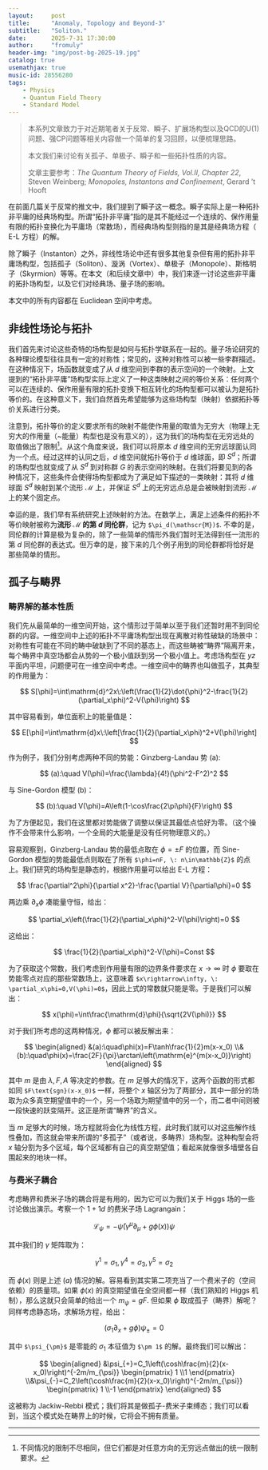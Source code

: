 ```yaml
---
layout:     post
title:      "Anomaly, Topology and Beyond-3"
subtitle:   "Soliton."
date:       2025-7-31 17:30:00
author:     "fromuly"
header-img: "img/post-bg-2025-19.jpg"
catalog: true
usemathjax: true
music-id: 28556280
tags:
    - Physics
    - Quantum Field Theory
    - Standard Model
---
```


> 本系列文章致力于对近期笔者关于反常、瞬子、扩展场构型以及QCD的U(1)问题、强CP问题等相关内容做一个简单的复习回顾，以便梳理思路。
>
> 本文我们来讨论有关孤子、单极子、瞬子和一些拓扑性质的内容。
>
> 文章主要参考：*The Quantum Theory of Fields, Vol.II, Chapter 22*, Steven Weinberg; *Monopoles, Instantons and Confinement*, Gerard ’t Hooft


在前面几篇关于反常的推文中，我们提到了瞬子这一概念。瞬子实际上是一种拓扑非平庸的经典场构型。所谓“拓扑非平庸”指的是其不能经过一个连续的、保作用量有限的拓扑变换化为平庸场（常数场），而经典场构型则指的是其是经典场方程（ E-L 方程）的解。

除了瞬子（Instanton）之外，非线性场论中还有很多其他复杂但有用的拓扑非平庸场构型，包括孤子（Soliton）、漩涡（Vortex）、单极子（Monopole）、斯格明子（Skyrmion）等等。在本文（和后续文章中）中，我们来逐一讨论这些非平庸的拓扑场构型，以及它们对经典场、量子场的影响。

本文中的所有内容都在 Euclidean 空间中考虑。

## 非线性场论与拓扑

我们首先来讨论这些奇特的场构型是如何与拓扑学联系在一起的。量子场论研究的各种理论模型往往具有一定的对称性；常见的，这种对称性可以被一些李群描述。在这种情况下，场函数就变成了从 $d$ 维空间到李群的表示空间的一个映射。上文提到的“拓扑非平庸”场构型实际上定义了一种这类映射之间的等价关系：任何两个可以在连续的、保作用量有限的拓扑变换下相互转化的场构型都可以被认为是拓扑等价的。在这种意义下，我们自然首先希望能够为这些场构型（映射）依据拓扑等价关系进行分类。

注意到，拓扑等价的定义要求所有的映射不能使作用量的取值为无穷大（物理上无穷大的作用量（~能量）构型也是没有意义的），这为我们的场构型在无穷远处的取值做出了限制[^1]。从这个角度来说，我们可以将原本 $d$ 维空间的无穷远球面认同为一个点。经过这样的认同之后，$d$ 维空间就拓扑等价于 $d$ 维球面，即 $S^d$；所谓的场构型也就变成了从 $S^d$ 到对称群 $G$ 的表示空间的映射。在我们将要见到的各种情况下，这些条件会使得场构型都成为了满足如下描述的一类映射：其将 $d$ 维球面 $S^d$ 映射到某个流形 $\mathscr{M}$ 上，并保证 $S^d$ 上的无穷远点总是会被映射到流形 $\mathscr{M}$ 上的某个固定点。

幸运的是，我们早有系统研究上述映射的方法。在数学上，满足上述条件的拓扑不等价映射被称为**流形 $\mathscr{M}$ 的第 $d$ 同伦群**，记为 `$\pi_d(\mathscr{M})$`. 不幸的是，同伦群的计算是极为复杂的，除了一些简单的情形外我们暂时无法得到任一流形的第 $d$ 同伦群的表达式。但万幸的是，接下来的几个例子用到的同伦群都将恰好是那些简单的情形。

## 孤子与畴界

### 畴界解的基本性质

我们先从最简单的一维空间开始，这个情形过于简单以至于我们还暂时用不到同伦群的内容。一维空间中上述的拓扑不平庸场构型出现在离散对称性破缺的场景中：对称性有可能在不同的畴中破缺到了不同的基态上，而这些畴被“畴界”隔离开来，每个畴界中真空场都会从势的一个极小值跃到另一个极小值上。考虑场构型在 $yz$ 平面内平坦，问题便可在一维空间中考虑。一维空间中的畴界也叫做孤子，其典型的作用量为：

$$
    S[\phi]=\int\mathrm{d}^2x\:\left(\frac{1}{2}\dot{\phi}^2-\frac{1}{2}(\partial_x\phi)^2-V(\phi)\right)
$$

其中容易看到，单位面积上的能量值是：

$$
    E[\phi]=\int\mathrm{d}x\:\left[\frac{1}{2}(\partial_x\phi)^2+V(\phi)\right]
$$

作为例子，我们分别考虑两种不同的势能：Ginzberg-Landau 势 (a):

$$
    (a):\quad V(\phi)=\frac{\lambda}{4!}(\phi^2-F^2)^2
$$

与 Sine-Gordon 模型 (b)：

$$
    (b):\quad V(\phi)=A\left(1-\cos\frac{2\pi\phi}{F}\right)
$$

为了方便起见，我们在这里都对势能做了调整以保证其最低点恰好为零。（这个操作不会带来什么影响，一个全局的大能量是没有任何物理意义的。）

容易观察到，Ginzberg-Landau 势的最低点取在 $\phi=\pm F$ 的位置，而 Sine-Gordon 模型的势能最低点则取在了所有 `$\phi=nF, \: n\in\mathbb{Z}$` 的点上。我们研究的场构型是静态的，根据作用量可以给出 E-L 方程：

$$
    \frac{\partial^2\phi}{\partial x^2}-\frac{\partial V}{\partial\phi}=0
$$

两边乘 $\partial_x\phi$ 凑能量守恒，给出：

$$
    \partial_x\left(\frac{1}{2}(\partial_x\phi)^2-V(\phi)\right)=0
$$

这给出：

$$
    \frac{1}{2}(\partial_x\phi)^2-V(\phi)=Const
$$

为了获取这个常数，我们考虑到作用量有限的边界条件要求在 $x\rightarrow\infty$ 时 $\phi$ 要取在势能零点对应的那些常数场上，这意味着 `$x\rightarrow\infty, \: \partial_x\phi=0,V(\phi)=0$`，因此上式的常数就只能是零。于是我们可以解出：

$$
    x(\phi)=\int\frac{\mathrm{d}\phi}{\sqrt{2V(\phi)}}
$$

对于我们所考虑的这两种情况，$\phi$ 都可以被反解出来：

$$
\begin{aligned}
    &(a):\quad\phi(x)=F\tanh\frac{1}{2}m(x-x_0)
    \\&(b):\quad\phi(x)=\frac{2F}{\pi}\arctan\left(\mathrm{e}^{m(x-x_0)}\right)
\end{aligned}
$$

其中 $m$ 是由 $\lambda,F,A$ 等决定的参数。在 $m$ 足够大的情况下，这两个函数的形式都如同 `$F\text{sgn}(x-x_0)$` 一样，将整个 $x$ 轴区分为了两部分，其中一部分的场取为众多真空期望值中的一个，另一个场取为期望值中的另一个，而二者中间则被一段快速的跃变隔开。这正是所谓“畴界”的含义。

当 $m$ 足够大的时候，场方程就将会化为线性方程，此时我们就可以对这些解作线性叠加，而这就会带来所谓的“多孤子”（或者说，多畴界）场构型。这种构型会将 $x$ 轴分割为多个区域，每个区域都有自己的真空期望值；看起来就像很多墙壁各自围起来的地块一样。

### 与费米子耦合

考虑畴界和费米子场的耦合将是有用的，因为它可以为我们关于 Higgs 场的一些讨论做出演示。考察一个 $1+1d$ 的费米子场 Lagrangain：

$$
    \mathscr{L}_{\psi}=-\bar{\psi}(\gamma^{\mu}\partial_{\mu}+g\phi(x))\psi
$$

其中我们的 $\gamma$ 矩阵取为：

$$
    \gamma^1=\sigma_1,\gamma^4=\sigma_3,\gamma^5=\sigma_2
$$

而 $\phi(x)$ 则是上述 $(a)$ 情况的解。容易看到其实第二项充当了一个费米子的（空间依赖）的质量项。如果 $\phi(x)$ 的真空期望值在全空间都一样（我们熟知的 Higgs 机制），那么这就只会简单的给出一个 $m_{\psi}=gF$. 但如果 $\phi$ 取成孤子（畴界）解呢？同样考虑静态场，求解场方程，给出：

$$
    (\sigma_1\partial_x+g\phi)\psi_{\pm}=0
$$

其中 `$\psi_{\pm}$` 是零能的 $\sigma_1$ 本征值为 `$\pm 1$` 的解。最终我们可以解出：

$$
\begin{aligned}
    &\psi_{+}=C_1\left(\cosh\frac{m}{2}(x-x_0)\right)^{-2m/m_{\psi}}
    \begin{pmatrix}
        1
        \\1
    \end{pmatrix}
    \\&\psi_{-}=C_2\left(\cosh\frac{m}{2}(x-x_0)\right)^{-2m/m_{\psi}}
    \begin{pmatrix}
        1
        \\-1
    \end{pmatrix}
\end{aligned}
$$

这被称为 Jackiw-Rebbi 模式；我们将其是做孤子-费米子束缚态；我们可以看到，当这个模式处在畴界上的时候，它将会不拥有质量。

----

[^1]: 不同情况的限制不尽相同，但它们都是对任意方向的无穷远点做出的统一限制要求。